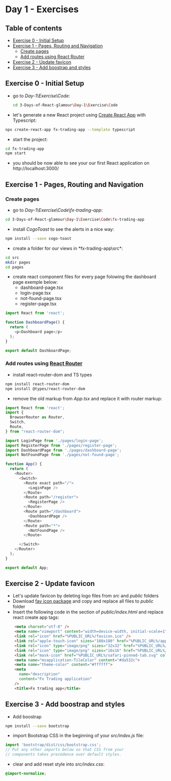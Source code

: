 # Day 1 - Exercises

## Table of contents

- [Exercise 0 - Initial Setup](#exercise-0---initial-setup)
- [Exercise 1 - Pages, Routing and Navigation](#exercise-1---pages-routing-and-navigation)
  - [Create pages](#create-pages)
  - [Add routes using React Router](#add-routes-using-react-router)
- [Exercise 2 - Update favicon](#exercise-2---update-favicon)
- [Exercise 3 - Add boostrap and styles](#exercise-3---add-boostrap-and-styles)

## Exercise 0 - Initial Setup

- go to *Day-1\Exercise\Code*:

    ```bash
    cd 3-Days-of-React-glamour\Day-1\Exercise\Code
    ```

- let's generate a new React project using [Create React App](https://create-react-app.dev/) with Typescript:

```bash
npx create-react-app fx-trading-app --template typescript
```

- start the project:

```bash
cd fx-trading-app
npm start
```

- you should be now able to see your our first React application on http://localhost:3000/

## Exercise 1 - Pages, Routing and Navigation

### Create pages

- go to *Day-1\Exercise\Code\fx-trading-app*:

```bash
cd 3-Days-of-React-glamour\Day-1\Exercise\Code\fx-trading-app
```

- install *CogoToast* to see the alerts in a nice way:

```bash
npm install --save cogo-toast
```

- create a folder for our views in *fx-trading-app\src\*:

```bash
cd src
mkdir pages
cd pages
```

- create react component files for every page folowing the dashboard page exemple below:
  - dashboard-page.tsx
  - login-page.tsx
  - not-found-page.tsx
  - register-page.tsx

```javascript
import React from 'react';

function DashboardPage() {
  return (
    <p>Dashboard page</p>
  );
}

export default DashboardPage;
```

### Add routes using [React Router](https://reacttraining.com/react-router/web/guides/quick-start)

- install react-router-dom and TS types

```bash
npm install react-router-dom
npm install @types/react-router-dom
```

- remove the old markup from *App.tsx* and replace it with router markup:

```javascript
import React from 'react';
import {
  BrowserRouter as Router,
  Switch,
  Route,
} from "react-router-dom";

import LoginPage from './pages/login-page';
import RegisterPage from './pages/register-page';
import DashboardPage from './pages/dashboard-page';
import NotFoundPage from './pages/not-found-page';

function App() {
  return (
    <Router>
      <Switch>
        <Route exact path="/">
          <LoginPage />
        </Route>
        <Route path="/register">
          <RegisterPage />
        </Route>
        <Route path="/dashboard">
          <DashboardPage />
        </Route>
        <Route path="*">
          <NotFoundPage />
        </Route>

      </Switch>
    </Router>
  );
}

export default App;
```

## Exercise 2 - Update favicon

- Let's update favicon by deleting logo files from *src* and *public* folders
- Download [fav icon package](https://github.com//WebToLearn/3-day-of-React-glamour/raw/master/Design/fx-trading-favicon-package.zip) and copy and replace all files to *public* folder
- Insert the following code in the <head> section of *public/index.html* and replace react create app tags:

```html
    <meta charset="utf-8" />
    <meta name="viewport" content="width=device-width, initial-scale=1" />
    <link rel="icon" href="%PUBLIC_URL%/favicon.ico" />
    <link rel="apple-touch-icon" sizes="180x180" href="%PUBLIC_URL%/apple-touch-icon.png">
    <link rel="icon" type="image/png" sizes="32x32" href="%PUBLIC_URL%/favicon-32x32.png">
    <link rel="icon" type="image/png" sizes="16x16" href="%PUBLIC_URL%/favicon-16x16.png">
    <link rel="mask-icon" href="%PUBLIC_URL%/safari-pinned-tab.svg" color="#5bbad5">
    <meta name="msapplication-TileColor" content="#da532c">
    <meta name="theme-color" content="#ffffff">
    <meta
      name="description"
      content="Fx Trading application"
    />
    <title>Fx trading app</title>
```

## Exercise 3 - Add boostrap and styles

- Add boostrap

```bash
npm install --save bootstrap
```

- import Bootstrap CSS in the beginning of your *src/index.js* file:

```javascript
import 'bootstrap/dist/css/bootstrap.css';
// Put any other imports below so that CSS from your
// components takes precedence over default styles.
```

- clear and add reset style into *src/index.css*:

```css
@import-normalize;
```
